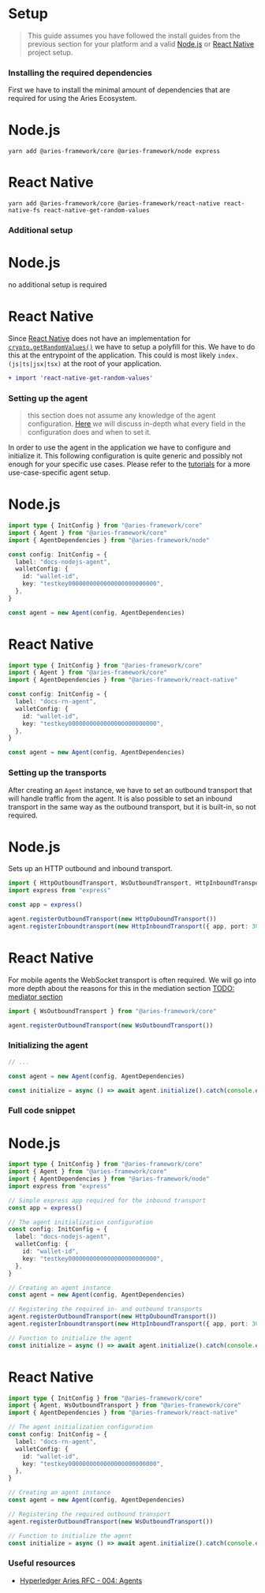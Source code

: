 # Setup

> This guide assumes you have followed the install guides from the previous
> section for your platform and a valid [Node.js](https://nodejs.org) or [React
> Native](https://reactnative.dev) project setup.

### Installing the required dependencies

First we have to install the minimal amount of dependencies that are required
for using the Aries Ecosystem.

<!--tabs-->

# Node.js

```console
yarn add @aries-framework/core @aries-framework/node express
```

# React Native

```console
yarn add @aries-framework/core @aries-framework/react-native react-native-fs react-native-get-random-values
```

<!--/tabs-->

### Additional setup

<!--tabs-->

# Node.js

no additional setup is required

# React Native

Since [React Native](https://reactnative.dev) does not have an implementation
for
[`crypto.getRandomValues()`](https://developer.mozilla.org/en-US/docs/Web/API/Crypto/getRandomValues)
we have to setup a polyfill for this. We have to do this at the entrypoint of
the application. This could is most likely `index.(js|ts|jsx|tsx)` at the root
of your application.

```diff title="index.tsx" showLineNumbers
+ import 'react-native-get-random-values'
```

<!--/tabs-->

### Setting up the agent

> this section does not assume any knowledge of the agent configuration.
> [Here](../../tutorials/agent-config) we will discuss in-depth what every
> field in the configuration does and when to set it.

In order to use the agent in the application we have to configure and
initialize it. This following configuration is quite generic and possibly not
enough for your specific use cases. Please refer to the
[tutorials](../../tutorials/index) for a more use-case-specific agent setup.

<!--tabs-->

# Node.js

```typescript showLineNumbers
import type { InitConfig } from "@aries-framework/core"
import { Agent } from "@aries-framework/core"
import { AgentDependencies } from "@aries-framework/node"

const config: InitConfig = {
  label: "docs-nodejs-agent",
  walletConfig: {
    id: "wallet-id",
    key: "testkey0000000000000000000000000",
  },
}

const agent = new Agent(config, AgentDependencies)
```

# React Native

```typescript showLineNumbers
import type { InitConfig } from "@aries-framework/core"
import { Agent } from "@aries-framework/core"
import { AgentDependencies } from "@aries-framework/react-native"

const config: InitConfig = {
  label: "docs-rn-agent",
  walletConfig: {
    id: "wallet-id",
    key: "testkey0000000000000000000000000",
  },
}

const agent = new Agent(config, AgentDependencies)
```

<!--/tabs-->

### Setting up the transports

After creating an `Agent` instance, we have to set an outbound transport that
will handle traffic from the agent. It is also possible to set an inbound
transport in the same way as the outbound transport, but it is built-in, so not
required.

<!--tabs-->

# Node.js

Sets up an HTTP outbound and inbound transport.

```typescript showLineNumbers
import { HttpOutboundTransport, WsOutboundTransport, HttpInboundTransport } from "@aries-framework/core"
import express from "express"

const app = express()

agent.registerOutboundTransport(new HttpOuboundTransport())
agent.registerInboundtransport(new HttpInboundTransport({ app, port: 3000 }))
```

# React Native

For mobile agents the WebSocket transport is often required. We will go into
more depth about the reasons for this in the mediation section [TODO: mediator
section](https://example.org)

```typescript showLineNumbers
import { WsOutboundTransport } from "@aries-framework/core"

agent.registerOutboundTransport(new WsOutboundTransport())
```

<!--/tabs-->

### Initializing the agent

```typescript showLineNumbers
// ...

const agent = new Agent(config, AgentDependencies)

const initialize = async () => await agent.initialize().catch(console.error)
```

### Full code snippet

<!--tabs-->

# Node.js

```typescript showLineNumbers
import type { InitConfig } from "@aries-framework/core"
import { Agent } from "@aries-framework/core"
import { AgentDependencies } from "@aries-framework/node"
import express from "express"

// Simple express app required for the inbound transport
const app = express()

// The agent initialization configuration
const config: InitConfig = {
  label: "docs-nodejs-agent",
  walletConfig: {
    id: "wallet-id",
    key: "testkey0000000000000000000000000",
  },
}

// Creating an agent instance
const agent = new Agent(config, AgentDependencies)

// Registering the required in- and outbound transports
agent.registerOutboundTransport(new HttpOuboundTransport())
agent.registerInboundtransport(new HttpInboundTransport({ app, port: 3000 }))

// Function to initialize the agent
const initialize = async () => await agent.initialize().catch(console.error)
```

# React Native

```typescript showLineNumbers
import type { InitConfig } from "@aries-framework/core"
import { Agent, WsOutboundTransport } from "@aries-framework/core"
import { AgentDependencies } from "@aries-framework/react-native"

// The agent initialization configuration
const config: InitConfig = {
  label: "docs-rn-agent",
  walletConfig: {
    id: "wallet-id",
    key: "testkey0000000000000000000000000",
  },
}

// Creating an agent instance
const agent = new Agent(config, AgentDependencies)

// Registering the required outbound transport
agent.registerOutboundTransport(new WsOutboundTransport())

// Function to initialize the agent
const initialize = async () => await agent.initialize().catch(console.error)
```

<!--/tabs-->

### Useful resources

- [Hyperledger Aries RFC - 004:
  Agents](https://github.com/hyperledger/aries-rfcs/blob/main/concepts/0004-agents/README.md)
